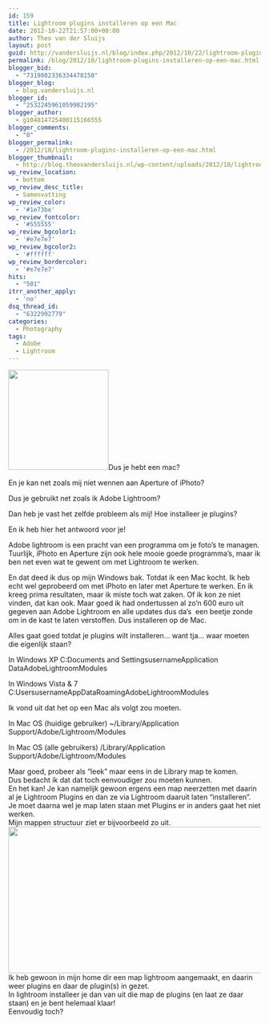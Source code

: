 ```yaml
---
id: 159
title: Lightroom plugins installeren op een Mac
date: 2012-10-22T21:57:00+00:00
author: Theo van der Sluijs
layout: post
guid: http://vandersluijs.nl/blog/index.php/2012/10/22/lightroom-plugins-installeren-op-een-mac/
permalink: /blog/2012/10/lightroom-plugins-installeren-op-een-mac.html
blogger_bid:
  - "7319082336334478150"
blogger_blog:
  - blog.vandersluijs.nl
blogger_id:
  - "2532245961059982195"
blogger_author:
  - g104814725400115166555
blogger_comments:
  - "0"
blogger_permalink:
  - /2012/10/lightroom-plugins-installeren-op-een-mac.html
blogger_thumbnail:
  - http://blog.theovandersluijs.nl/wp-content/uploads/2012/10/lightroom.jpg
wp_review_location:
  - bottom
wp_review_desc_title:
  - Samenvatting
wp_review_color:
  - '#1e73be'
wp_review_fontcolor:
  - '#555555'
wp_review_bgcolor1:
  - '#e7e7e7'
wp_review_bgcolor2:
  - '#ffffff'
wp_review_bordercolor:
  - '#e7e7e7'
hits:
  - "501"
itrr_another_apply:
  - 'no'
dsq_thread_id:
  - "6322992779"
categories:
  - Photography
tags:
  - Adobe
  - Lightroom
---
```

[<img class="alignleft" src="https://dezeeuwsefotograaf.nl/wp-content/uploads/2012/10/lightroom.jpg" alt="" width="200" height="200" border="0" />](https://dezeeuwsefotograaf.nl/wp-content/uploads/2012/10/lightroom.jpg)Dus je hebt een mac?
  
En je kan net zoals mij niet wennen aan Aperture of iPhoto?

Dus je gebruikt net zoals ik Adobe Lightroom?

Dan heb je vast het zelfde probleem als mij! Hoe installeer je plugins?

En ik heb hier het antwoord voor je!

<!--more-->

Adobe lightroom is een pracht van een programma om je foto&#8217;s te managen. Tuurlijk, iPhoto en Aperture zijn ook hele mooie goede programma&#8217;s, maar ik ben net even wat te gewent om met Lightroom te werken.

En dat deed ik dus op mijn Windows bak. Totdat ik een Mac kocht. Ik heb echt wel geprobeerd om met iPhoto en later met Aperture te werken. En ik kreeg prima resultaten, maar ik miste toch wat zaken. Of ik kon ze niet vinden, dat kan ook. Maar goed ik had ondertussen al zo&#8217;n 600 euro uit gegeven aan Adobe Lightroom en alle updates dus da&#8217;s  een beetje zonde om in de kast te laten verstoffen. Dus installeren op de Mac.

Alles gaat goed totdat je plugins wilt installeren&#8230; want tja&#8230; waar moeten die eigenlijk staan?

In Windows XP C:Documents and SettingsusernameApplication DataAdobeLightroomModules
  
In Windows Vista & 7 C:UsersusernameAppDataRoamingAdobeLightroomModules

<div>
  Ik vond uit dat het op een Mac als volgt zou moeten.
</div>

In Mac OS (huidige gebruiker) ~/Library/Application Support/Adobe/Lightroom/Modules
  
In Mac OS (alle gebruikers) /Library/Application Support/Adobe/Lightroom/Modules

<div>
  Maar goed, probeer als &#8220;leek&#8221; maar eens in de Library map te komen.
</div>

<div>
</div>

<div>
  Dus bedacht ik dat dat toch eenvoudiger zou moeten kunnen.
</div>

<div>
</div>

<div>
  En het kan! Je kan namelijk gewoon ergens een map neerzetten met daarin al je Lightroom Plugins en dan ze via Lightroom daaruit laten &#8220;installeren&#8221;. Je moet daarna wel je map laten staan met Plugins er in anders gaat het niet werken.
</div>

<div>
</div>

<div>
  Mijn mappen structuur ziet er bijvoorbeeld zo uit.
</div>

<div>
  <a href="https://dezeeuwsefotograaf.nl/wp-content/uploads/2012/10/Schermafbeelding-2012-10-22-om-22.44.26.png"><img src="https://dezeeuwsefotograaf.nl/wp-content/uploads/2012/10/Schermafbeelding-2012-10-22-om-22.44.26-300x1381.png" alt="" width="640" height="292" border="0" /></a>
</div>

<div>
</div>

<div>
  Ik heb gewoon in mijn home dir een map lightroom aangemaakt, en daarin weer plugins en daar de plugin(s) in gezet.
</div>

<div>
</div>

<div>
  In lightroom installeer je dan van uit die map de plugins (en laat ze daar staan) en je bent helemaal klaar!
</div>

<div>
</div>

<div>
  Eenvoudig toch?
</div>